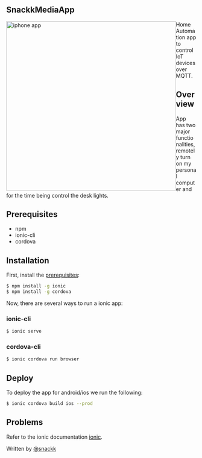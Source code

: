 ## SnackkMediaApp

<img src="https://user-images.githubusercontent.com/9936714/73213043-674ffc00-4147-11ea-8396-6e9a67f1aa90.png" alt="iphone app" style="float: left;" width=450>
Home Automation app to control IoT devices over MQTT.

## Overview

App has two major functionalities, remotely turn on my personal computer and for the time being control the desk lights.

## <a name="prerequisites"></a> Prerequisites

* npm
* ionic-cli
* cordova

## Installation

First, install the [prerequisites](#prerequisites):
```sh
$ npm install -g ionic
$ npm install -g cordova
```

Now, there are several ways to run a ionic app:

### ionic-cli
```sh
$ ionic serve
```

### cordova-cli
```sh
$ ionic cordova run browser
```

## Deploy

To deploy the app for android/ios we run the following:

```sh
$ ionic cordova build ios --prod
```

## Problems

Refer to the ionic documentation [ionic](https://ionicframework.com/docs/).

  Written by [@snackk](https://github.com/snackk)
